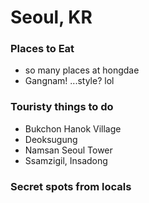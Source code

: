 # Seoul, KR

### Places to Eat
- so many places at hongdae
- Gangnam! ...style? lol

### Touristy things to do
- Bukchon Hanok Village
- Deoksugung
- Namsan Seoul Tower
- Ssamzigil, Insadong

### Secret spots from locals

